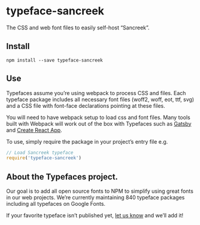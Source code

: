 
# typeface-sancreek

The CSS and web font files to easily self-host “Sancreek”.

## Install

`npm install --save typeface-sancreek`

## Use

Typefaces assume you’re using webpack to process CSS and files. Each typeface
package includes all necessary font files (woff2, woff, eot, ttf, svg) and
a CSS file with font-face declarations pointing at these files.

You will need to have webpack setup to load css and font files. Many tools built
with Webpack will work out of the box with Typefaces such as [Gatsby](https://github.com/gatsbyjs/gatsby)
and [Create React App](https://github.com/facebookincubator/create-react-app).

To use, simply require the package in your project’s entry file e.g.

```javascript
// Load Sancreek typeface
require('typeface-sancreek')
```

## About the Typefaces project.

Our goal is to add all open source fonts to NPM to simplify using great fonts in
our web projects. We’re currently maintaining 840 typeface packages
including all typefaces on Google Fonts.

If your favorite typeface isn’t published yet, [let us know](https://github.com/KyleAMathews/typefaces)
and we’ll add it!
